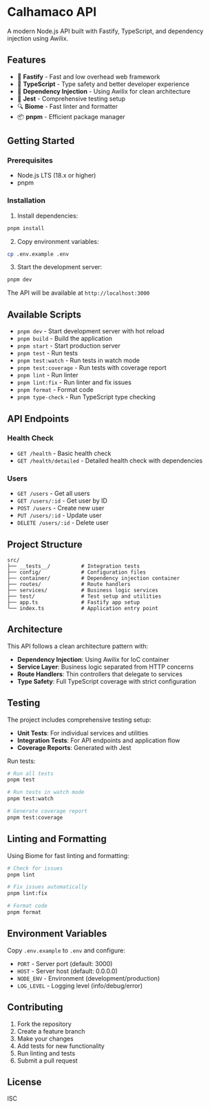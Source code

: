 # Calhamaco API

A modern Node.js API built with Fastify, TypeScript, and dependency injection using Awilix.

## Features

- 🚀 **Fastify** - Fast and low overhead web framework
- 📝 **TypeScript** - Type safety and better developer experience
- 💉 **Dependency Injection** - Using Awilix for clean architecture
- 🧪 **Jest** - Comprehensive testing setup
- 🔍 **Biome** - Fast linter and formatter
- 📦 **pnpm** - Efficient package manager

## Getting Started

### Prerequisites

- Node.js LTS (18.x or higher)
- pnpm

### Installation

1. Install dependencies:
```bash
pnpm install
```

2. Copy environment variables:
```bash
cp .env.example .env
```

3. Start the development server:
```bash
pnpm dev
```

The API will be available at `http://localhost:3000`

## Available Scripts

- `pnpm dev` - Start development server with hot reload
- `pnpm build` - Build the application
- `pnpm start` - Start production server
- `pnpm test` - Run tests
- `pnpm test:watch` - Run tests in watch mode
- `pnpm test:coverage` - Run tests with coverage report
- `pnpm lint` - Run linter
- `pnpm lint:fix` - Run linter and fix issues
- `pnpm format` - Format code
- `pnpm type-check` - Run TypeScript type checking

## API Endpoints

### Health Check
- `GET /health` - Basic health check
- `GET /health/detailed` - Detailed health check with dependencies

### Users
- `GET /users` - Get all users
- `GET /users/:id` - Get user by ID
- `POST /users` - Create new user
- `PUT /users/:id` - Update user
- `DELETE /users/:id` - Delete user

## Project Structure

```
src/
├── __tests__/          # Integration tests
├── config/             # Configuration files
├── container/          # Dependency injection container
├── routes/             # Route handlers
├── services/           # Business logic services
├── test/               # Test setup and utilities
├── app.ts              # Fastify app setup
└── index.ts            # Application entry point
```

## Architecture

This API follows a clean architecture pattern with:

- **Dependency Injection**: Using Awilix for IoC container
- **Service Layer**: Business logic separated from HTTP concerns
- **Route Handlers**: Thin controllers that delegate to services
- **Type Safety**: Full TypeScript coverage with strict configuration

## Testing

The project includes comprehensive testing setup:

- **Unit Tests**: For individual services and utilities
- **Integration Tests**: For API endpoints and application flow
- **Coverage Reports**: Generated with Jest

Run tests:
```bash
# Run all tests
pnpm test

# Run tests in watch mode
pnpm test:watch

# Generate coverage report
pnpm test:coverage
```

## Linting and Formatting

Using Biome for fast linting and formatting:

```bash
# Check for issues
pnpm lint

# Fix issues automatically
pnpm lint:fix

# Format code
pnpm format
```

## Environment Variables

Copy `.env.example` to `.env` and configure:

- `PORT` - Server port (default: 3000)
- `HOST` - Server host (default: 0.0.0.0)
- `NODE_ENV` - Environment (development/production)
- `LOG_LEVEL` - Logging level (info/debug/error)

## Contributing

1. Fork the repository
2. Create a feature branch
3. Make your changes
4. Add tests for new functionality
5. Run linting and tests
6. Submit a pull request

## License

ISC
